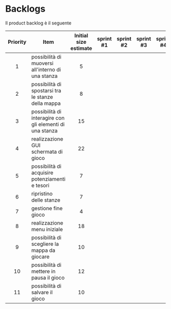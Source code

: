 # Backlogs
Il product backlog è il seguente

| Priority | Item                                                     | Initial size estimate | sprint #1 | sprint #2 | sprint #3 | sprint #4 |
|:--------:|----------------------------------------------------------|:---------------------:|:---------:|:---------:|:---------:|:---------:|
|    1     | possibilità di muoversi all'interno di una stanza        |           5           |
|    2     | possibilità di spostarsi tra le stanze della mappa       |           8           |
|    3     | possibilità di interagire con gli elementi di una stanza |          15           |
|    4     | realizzazione GUI schermata di gioco                     |          22           |
|    5     | possibilità di acquisire potenziamenti e tesori          |           7           |
|    6     | ripristino delle stanze                                  |           7           |
|    7     | gestione fine gioco                                      |           4           |
|    8     | realizzazione menu iniziale                              |          18           |
|    9     | possibilità di scegliere la mappa da giocare             |          10           |
|    10    | possibilità di mettere in pausa il gioco                 |          12           |
|    11    | possibilità di salvare il gioco                          |          10           |

